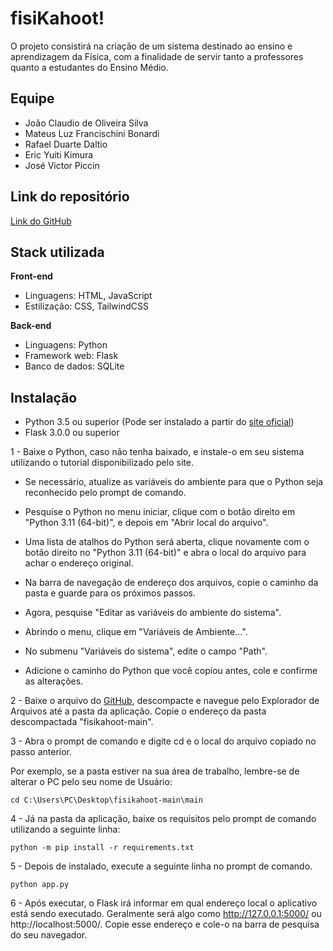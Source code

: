
# fisiKahoot!
O projeto consistirá na criação de um sistema destinado ao ensino e aprendizagem da Física, com a finalidade de servir tanto a professores quanto a estudantes do Ensino Médio.
## Equipe

- João Claudio de Oliveira Silva
- Mateus Luz Francischini Bonardi
- Rafael Duarte Daltio
- Eric Yuiti Kimura
- José Victor Piccin
## Link do repositório

[Link do GitHub](https://github.com/JoaoClaudioSilva/certificadora)
## Stack utilizada

**Front-end**
- Linguagens: HTML, JavaScript
- Estilização: CSS, TailwindCSS

**Back-end** 
- Linguagens: Python
- Framework web: Flask
- Banco de dados: SQLite

## Instalação

- Python 3.5 ou superior (Pode ser instalado a partir do [site oficial](https://www.python.org/downloads/))
- Flask 3.0.0 ou superior

1 - Baixe o Python, caso não tenha baixado, e instale-o em seu sistema utilizando o tutorial disponibilizado pelo site.

- Se necessário, atualize as variáveis do ambiente para que o Python seja reconhecido pelo prompt de comando.

- Pesquise o Python no menu iniciar, clique com o botão direito em "Python 3.11 (64-bit)", e depois em "Abrir local do arquivo".

- Uma lista de atalhos do Python será aberta, clique novamente com o botão direito no "Python 3.11 (64-bit)" e abra o local do arquivo para achar o endereço original.

- Na barra de navegação de endereço dos arquivos, copie o caminho da pasta e guarde para os próximos passos.

- Agora, pesquise "Editar as variáveis do ambiente do sistema".

- Abrindo o menu, clique em "Variáveis de Ambiente...".

- No submenu "Variáveis do sistema", edite o campo "Path".

- Adicione o caminho do Python que você copiou antes, cole e confirme as alterações. 

2 - Baixe o arquivo do [GitHub](https://github.com/JoaoClaudioSilva/fisikahoot), descompacte e navegue pelo Explorador de Arquivos até a pasta da aplicação. Copie o endereço da pasta descompactada "fisikahoot-main".

3 - Abra o prompt de comando e digite cd e o local do arquivo copiado no passo anterior.

Por exemplo, se a pasta estiver na sua área de trabalho, lembre-se de alterar o PC pelo seu nome de Usuário:
```shell
cd C:\Users\PC\Desktop\fisikahoot-main\main
```
4 - Já na pasta da aplicação, baixe os requisitos pelo prompt de comando utilizando a seguinte linha:
```shell
python -m pip install -r requirements.txt
```

5 - Depois de instalado, execute a seguinte linha no prompt de comando.
```shell
python app.py
```

6 - Após executar, o Flask irá informar em qual endereço local o aplicativo está sendo executado. Geralmente será algo como http://127.0.0.1:5000/ ou http://localhost:5000/. Copie esse endereço e cole-o na barra de pesquisa do seu navegador.
